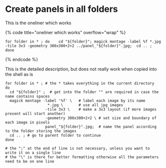 # Create panels in all folders

This is the oneliner which works

{% code title="oneliner which works" overflow="wrap" %}
```
for folder in * ; do    cd "${folder}"; magick montage -label %f *.jpg -tile 3x3 -geometry 300x300+2+2 ../panel_"${folder}".jpg;  cd .. ; done
```
{% endcode %}

This is the detailed description, but does not really work when copied into the shell as is

```
for folder in * ; # the * takes everything in the current directory
do 
  cd "${folder}" ;  # get into the folder "" are required in case the name contains spaces
  magick montage -label '%f' \   # label each image by its name
                   *.jpg \       # use all jpg images   
                  -tile 3x3 \    # make a 3x3 layout (if more images present will start another)
                  -geometry 300x300+2+2 \ # set size and boundary of each image in pixels
                  panel_"${folder}".jpg;  # name the panel according to the folder storing the images
  cd .. ; # go to parent folder to continue
done

# the ";" at the end of line is not necessary, unless you want to write it on a single line
# the "\" is there for better formatting otherwise all the parameters need to be on one line


```
